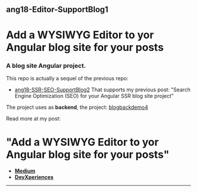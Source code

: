 ## ang18-Editor-SupportBlog1 
# Add a WYSIWYG Editor to yor Angular blog site for your posts  

 

### A blog site Angular project.

<!-- ![app image](src/assets/images/app.webp) -->


This repo is actually a sequel of the previous repo:
* [ang18-SSR-SEO-SupportBlog2](https://github.com/zzpzaf/ang18-SSR-SEO-SupportBlog2)
That supports my previous post: "Search Engine Optimization (SEO) for your Angular SSR blog site project"

The project uses as **backend**, the project: [blogbackdemo4](https://github.com/zzpzaf/blogbackdemo4)

Read more at my post: 
# "Add a WYSIWYG Editor to yor Angular blog site for your posts"
* **[Medium](https://medium.com/@zzpzaf.se)**
* **[DevXperiences](https://www.devxperiences.com/developers-posts/)** 


---